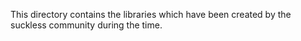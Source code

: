 This directory contains the libraries which have been created by the suckless community during the time.
